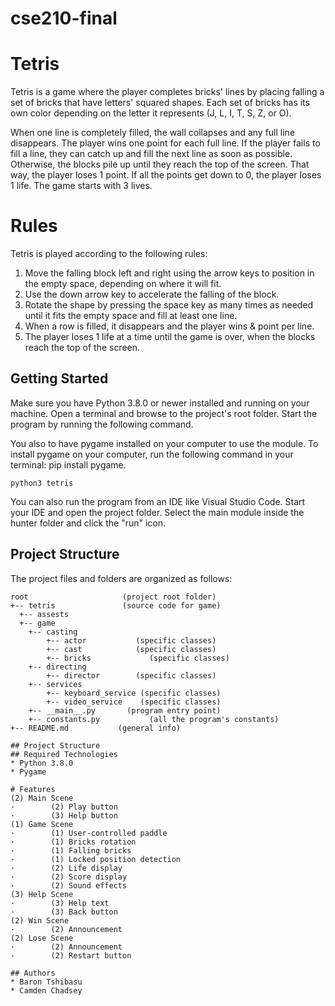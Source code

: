 # cse210-final

# Tetris
Tetris is a game where the player completes bricks' lines by placing falling a set of bricks that have letters' squared shapes. Each set of bricks has its own color depending on the letter it represents (J, L, I, T, S, Z, or O). 

When one line is completely filled, the wall collapses and any full line disappears. The player wins one point for each full line. If the player fails to fill a line, they can catch up and fill the next line as soon as possible. Otherwise, the blocks pile up until they reach the top of the screen. That way, the player loses 1 point. If all the points get down to 0, the player loses 1 life. The game starts with 3 lives.  


# Rules
Tetris is played according to the following rules:

1. Move the falling block left and right using the arrow keys to position in the empty space, depending on where it will fit.
2. Use the down arrow key to accelerate the falling of the block. 
3. Rotate the shape by pressing the space key as many times as needed until it fits the empty space and fill at least one line.
4. When a row is filled, it disappears and the player wins & point per line. 
5. The player loses 1 life at a time until the game is over, when the blocks reach the top of the screen. 


## Getting Started
Make sure you have Python 3.8.0 or newer installed and running on your machine. Open a terminal and browse to the project's root folder. Start the program by running the following command.

You also to have pygame installed on your computer to use the module. To install pygame on your computer, run the following command in your terminal: pip install pygame.

```
python3 tetris 
```
You can also run the program from an IDE like Visual Studio Code. Start your IDE and open the project folder. Select the main module inside the hunter folder and click the "run" icon.

## Project Structure
The project files and folders are organized as follows:
```
root                     (project root folder)
+-- tetris               (source code for game)
  +-- assests
  +-- game 
    +-- casting
        +-- actor           (specific classes)
        +-- cast            (specific classes)
        +-- bricks             (specific classes)        
    +-- directing
        +-- director        (specific classes) 
    +-- services
        +-- keyboard_service (specific classes)
        +-- video_service    (specific classes)
    +-- __main__.py       (program entry point)
    +-- constants.py           (all the program's constants)
+-- README.md           (general info)

## Project Structure
## Required Technologies
* Python 3.8.0
* Pygame

# Features
(2) Main Scene
·        (2) Play button
·        (3) Help button
(1) Game Scene
·        (1) User-controlled paddle
·        (1) Bricks rotation
·        (1) Falling bricks
·        (1) Locked position detection
·        (2) Life display
·        (2) Score display
·        (2) Sound effects
(3) Help Scene
·        (3) Help text
·        (3) Back button
(2) Win Scene
·        (2) Announcement
(2) Lose Scene
·        (2) Announcement
·        (2) Restart button

## Authors
* Baron Tshibasu
* Camden Chadsey